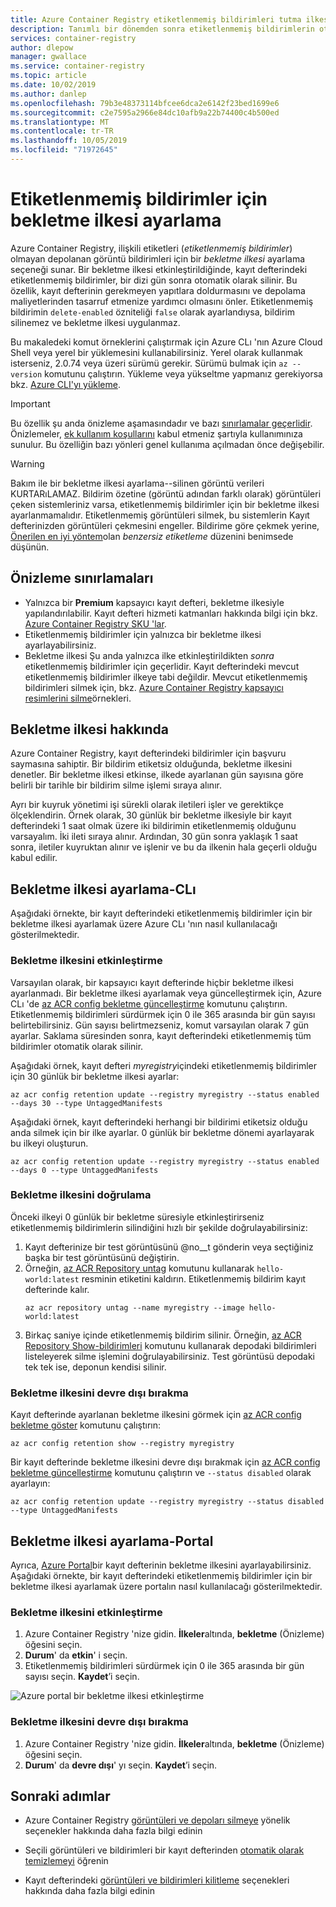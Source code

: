 ```yaml
---
title: Azure Container Registry etiketlenmemiş bildirimleri tutma ilkesi
description: Tanımlı bir dönemden sonra etiketlenmemiş bildirimlerin otomatik olarak silinmesi için, Azure Container kayıt defterinizde bekletme ilkesini etkinleştirmeyi öğrenin.
services: container-registry
author: dlepow
manager: gwallace
ms.service: container-registry
ms.topic: article
ms.date: 10/02/2019
ms.author: danlep
ms.openlocfilehash: 79b3e48373114bfcee6dca2e6142f23bed1699e6
ms.sourcegitcommit: c2e7595a2966e84dc10afb9a22b74400c4b500ed
ms.translationtype: MT
ms.contentlocale: tr-TR
ms.lasthandoff: 10/05/2019
ms.locfileid: "71972645"
---
```

# <a name="set-a-retention-policy-for-untagged-manifests"></a>Etiketlenmemiş bildirimler için bekletme ilkesi ayarlama

Azure Container Registry, ilişkili etiketleri (*etiketlenmemiş bildirimler*) olmayan depolanan görüntü bildirimleri için bir *bekletme ilkesi* ayarlama seçeneği sunar. Bir bekletme ilkesi etkinleştirildiğinde, kayıt defterindeki etiketlenmemiş bildirimler, bir dizi gün sonra otomatik olarak silinir. Bu özellik, kayıt defterinin gerekmeyen yapıtlara doldurmasını ve depolama maliyetlerinden tasarruf etmenize yardımcı olmasını önler. Etiketlenmemiş bildirimin `delete-enabled` özniteliği `false` olarak ayarlandıysa, bildirim silinemez ve bekletme ilkesi uygulanmaz.

Bu makaledeki komut örneklerini çalıştırmak için Azure CLı 'nın Azure Cloud Shell veya yerel bir yüklemesini kullanabilirsiniz. Yerel olarak kullanmak isterseniz, 2.0.74 veya üzeri sürümü gerekir. Sürümü bulmak için `az --version` komutunu çalıştırın. Yükleme veya yükseltme yapmanız gerekiyorsa bkz. [Azure CLI'yı yükleme][azure-cli].

> [!IMPORTANT]
> Bu özellik şu anda önizleme aşamasındadır ve bazı [sınırlamalar geçerlidir](#preview-limitations). Önizlemeler, [ek kullanım koşullarını][terms-of-use] kabul etmeniz şartıyla kullanımınıza sunulur. Bu özelliğin bazı yönleri genel kullanıma açılmadan önce değişebilir.

> [!WARNING]
> Bakım ile bir bekletme ilkesi ayarlama--silinen görüntü verileri KURTARıLAMAZ. Bildirim özetine (görüntü adından farklı olarak) görüntüleri çeken sistemleriniz varsa, etiketlenmemiş bildirimler için bir bekletme ilkesi ayarlanmamalıdır. Etiketlenmemiş görüntüleri silmek, bu sistemlerin Kayıt defterinizden görüntüleri çekmesini engeller. Bildirime göre çekmek yerine, [Önerilen en iyi yöntem](container-registry-image-tag-version.md)olan *benzersiz etiketleme* düzenini benimsede düşünün.

## <a name="preview-limitations"></a>Önizleme sınırlamaları

* Yalnızca bir **Premium** kapsayıcı kayıt defteri, bekletme ilkesiyle yapılandırılabilir. Kayıt defteri hizmeti katmanları hakkında bilgi için bkz. [Azure Container Registry SKU 'lar](container-registry-skus.md).
* Etiketlenmemiş bildirimler için yalnızca bir bekletme ilkesi ayarlayabilirsiniz.
* Bekletme ilkesi Şu anda yalnızca ilke etkinleştirildikten *sonra* etiketlenmemiş bildirimler için geçerlidir. Kayıt defterindeki mevcut etiketlenmemiş bildirimler ilkeye tabi değildir. Mevcut etiketlenmemiş bildirimleri silmek için, bkz. [Azure Container Registry kapsayıcı resimlerini silme](container-registry-delete.md)örnekleri.

## <a name="about-the-retention-policy"></a>Bekletme ilkesi hakkında

Azure Container Registry, kayıt defterindeki bildirimler için başvuru saymasına sahiptir. Bir bildirim etiketsiz olduğunda, bekletme ilkesini denetler. Bir bekletme ilkesi etkinse, ilkede ayarlanan gün sayısına göre belirli bir tarihle bir bildirim silme işlemi sıraya alınır.

Ayrı bir kuyruk yönetimi işi sürekli olarak iletileri işler ve gerektikçe ölçeklendirin. Örnek olarak, 30 günlük bir bekletme ilkesiyle bir kayıt defterindeki 1 saat olmak üzere iki bildirimin etiketlenmemiş olduğunu varsayalım. İki ileti sıraya alınır. Ardından, 30 gün sonra yaklaşık 1 saat sonra, iletiler kuyruktan alınır ve işlenir ve bu da ilkenin hala geçerli olduğu kabul edilir.

## <a name="set-a-retention-policy---cli"></a>Bekletme ilkesi ayarlama-CLı

Aşağıdaki örnekte, bir kayıt defterindeki etiketlenmemiş bildirimler için bir bekletme ilkesi ayarlamak üzere Azure CLı 'nın nasıl kullanılacağı gösterilmektedir.

### <a name="enable-a-retention-policy"></a>Bekletme ilkesini etkinleştirme

Varsayılan olarak, bir kapsayıcı kayıt defterinde hiçbir bekletme ilkesi ayarlanmadı. Bir bekletme ilkesi ayarlamak veya güncelleştirmek için, Azure CLı 'de [az ACR config bekletme güncelleştirme][az-acr-config-retention-update] komutunu çalıştırın. Etiketlenmemiş bildirimleri sürdürmek için 0 ile 365 arasında bir gün sayısı belirtebilirsiniz. Gün sayısı belirtmezseniz, komut varsayılan olarak 7 gün ayarlar. Saklama süresinden sonra, kayıt defterindeki etiketlenmemiş tüm bildirimler otomatik olarak silinir.

Aşağıdaki örnek, kayıt defteri *myregistry*içindeki etiketlenmemiş bildirimler için 30 günlük bir bekletme ilkesi ayarlar:

```azurecli
az acr config retention update --registry myregistry --status enabled --days 30 --type UntaggedManifests
```

Aşağıdaki örnek, kayıt defterindeki herhangi bir bildirimi etiketsiz olduğu anda silmek için bir ilke ayarlar. 0 günlük bir bekletme dönemi ayarlayarak bu ilkeyi oluşturun. 

```azurecli
az acr config retention update --registry myregistry --status enabled --days 0 --type UntaggedManifests
```

### <a name="validate-a-retention-policy"></a>Bekletme ilkesini doğrulama

Önceki ilkeyi 0 günlük bir bekletme süresiyle etkinleştirirseniz etiketlenmemiş bildirimlerin silindiğini hızlı bir şekilde doğrulayabilirsiniz:

1. Kayıt defterinize bir test görüntüsünü @no__t gönderin veya seçtiğiniz başka bir test görüntüsünü değiştirin.
1. Örneğin, [az ACR Repository untag][az-acr-repository-untag] komutunu kullanarak `hello-world:latest` resminin etiketini kaldırın. Etiketlenmemiş bildirim kayıt defterinde kalır.
    ```azurecli
    az acr repository untag --name myregistry --image hello-world:latest
    ```
1. Birkaç saniye içinde etiketlenmemiş bildirim silinir. Örneğin, [az ACR Repository Show-bildirimleri][az-acr-repository-show-manifests] komutunu kullanarak depodaki bildirimleri listeleyerek silme işlemini doğrulayabilirsiniz. Test görüntüsü depodaki tek tek ise, deponun kendisi silinir.

### <a name="disable-a-retention-policy"></a>Bekletme ilkesini devre dışı bırakma

Kayıt defterinde ayarlanan bekletme ilkesini görmek için [az ACR config bekletme göster][az-acr-config-retention-show] komutunu çalıştırın:

```azurecli
az acr config retention show --registry myregistry
```

Bir kayıt defterinde bekletme ilkesini devre dışı bırakmak için [az ACR config bekletme güncelleştirme][az-acr-config-retention-update] komutunu çalıştırın ve `--status disabled` olarak ayarlayın:

```azurecli
az acr config retention update --registry myregistry --status disabled --type UntaggedManifests
```

## <a name="set-a-retention-policy---portal"></a>Bekletme ilkesi ayarlama-Portal

Ayrıca, [Azure Portal](https://portal.azure.com)bir kayıt defterinin bekletme ilkesini ayarlayabilirsiniz. Aşağıdaki örnekte, bir kayıt defterindeki etiketlenmemiş bildirimler için bir bekletme ilkesi ayarlamak üzere portalın nasıl kullanılacağı gösterilmektedir.

### <a name="enable-a-retention-policy"></a>Bekletme ilkesini etkinleştirme

1. Azure Container Registry 'nize gidin. **İlkeler**altında, **bekletme** (Önizleme) öğesini seçin.
1. **Durum**' da **etkin**' i seçin.
1. Etiketlenmemiş bildirimleri sürdürmek için 0 ile 365 arasında bir gün sayısı seçin. **Kaydet**’i seçin.

![Azure portal bir bekletme ilkesi etkinleştirme](media/container-registry-retention-policy/container-registry-retention-policy01.png)

### <a name="disable-a-retention-policy"></a>Bekletme ilkesini devre dışı bırakma

1. Azure Container Registry 'nize gidin. **İlkeler**altında, **bekletme** (Önizleme) öğesini seçin.
1. **Durum**' da **devre dışı**' yı seçin. **Kaydet**’i seçin.

## <a name="next-steps"></a>Sonraki adımlar

* Azure Container Registry [görüntüleri ve depoları silmeye](container-registry-delete.md) yönelik seçenekler hakkında daha fazla bilgi edinin

* Seçili görüntüleri ve bildirimleri bir kayıt defterinden [otomatik olarak temizlemeyi](container-registry-auto-purge.md) öğrenin

* Kayıt defterindeki [görüntüleri ve bildirimleri kilitleme](container-registry-image-lock.md) seçenekleri hakkında daha fazla bilgi edinin

<!-- LINKS - external -->
[terms-of-use]: https://azure.microsoft.com/support/legal/preview-supplemental-terms/


<!-- LINKS - internal -->
[azure-cli]: /cli/azure/install-azure-cli
[az-acr-config-retention-update]: /cli/azure/acr/config/retention#az-acr-config-retention-update
[az-acr-config-retention-show]: /cli/azure/acr/config/retention#az-acr-config-retention-show
[az-acr-repository-untag]: /cli/azure/acr/repository#az-acr-repository-untag
[az-acr-repository-show-manifests]: /cli/azure/acr/repository#az-acr-repository-show-manifests
